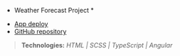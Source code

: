 * Weather Forecast Project *

- [App deploy](https://angular-andre.vercel.app)
- [GitHub repository](https://github.com/andresdslima/angular-weather-app)

>**Technologies:** *HTML | SCSS | TypeScript | Angular*